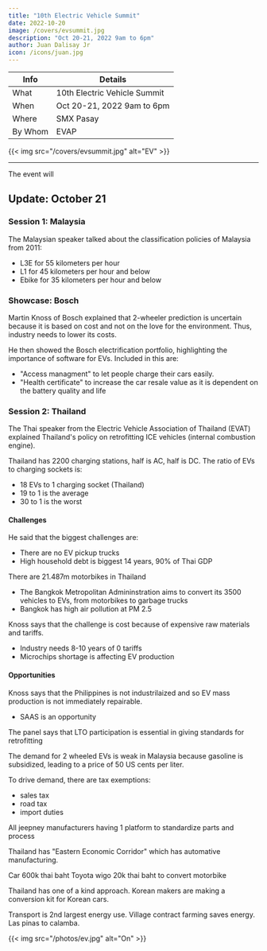 ```yaml
---
title: "10th Electric Vehicle Summit"
date: 2022-10-20
image: /covers/evsummit.jpg
description: "Oct 20-21, 2022 9am to 6pm"
author: Juan Dalisay Jr
icon: /icons/juan.jpg
---
```


<!-- Tuesday, August 9, 2022 -->


Info | Details 
--- | ---
What | 10th Electric Vehicle Summit
When | Oct 20-21, 2022 9am to 6pm
Where | SMX Pasay
By Whom | EVAP

{{< img src="/covers/evsummit.jpg" alt="EV" >}}

---

The event will 


## Update: October 21


### Session 1: Malaysia

The Malaysian speaker talked about the classification policies of Malaysia from 2011:

- L3E for 55 kilometers per hour
- L1 for 45 kilometers per hour and below 
- Ebike <!-- 3md --> for 35 kilometers per hour and below

### Showcase: Bosch

Martin Knoss of Bosch explained that 2-wheeler prediction is uncertain because it is based on cost and not on the love for the environment. Thus, industry needs to lower its costs.  

He then showed the Bosch electrification portfolio, highlighting the importance of software for EVs. Included in this are: 
- "Access managment" to let people charge their cars easily. 
- "Health certificate" to increase the car resale value as it is dependent on the battery quality and life 


### Session 2: Thailand

The Thai speaker from the Electric Vehicle Association of Thailand (EVAT) explained Thailand's policy on retrofitting ICE vehicles (internal combustion engine).

Thailand has 2200 charging stations, half is AC, half is DC. The ratio of EVs to charging sockets is:

- 18 EVs to 1 charging socket (Thailand) 
- 19 to 1 is the average
- 30 to 1 is the worst

#### Challenges

He said that the biggest challenges are:
- There are no EV pickup trucks
- High household debt is biggest 14 years, 90% of Thai GDP

There are 21.487m motorbikes in Thailand 
- The Bangkok Metropolitan Admininstration aims to convert its 3500 vehicles to EVs, from motorbikes to garbage trucks 
- Bangkok has high air pollution at PM 2.5   

Knoss says that the challenge is cost because of expensive raw materials and tariffs. 
- Industry needs 8-10 years of 0 tariffs 
- Microchips shortage is affecting EV production 


#### Opportunities

Knoss says that the Philippines is not industrilaized and so EV mass production is not immediately repairable. 
- SAAS is an opportunity

The panel says that LTO participation is essential in giving standards for retrofitting 

The demand for 2 wheeled EVs is weak in Malaysia because gasoline is subsidized, leading to a price of 50 US cents per liter.

To drive demand, there are tax exemptions:
- sales tax
- road tax
- import duties

<!-- 100km is 7 kilos of CO2 per car -->

All jeepney manufacturers having 1 platform to standardize parts and process 

Thailand has "Eastern Economic Corridor" which has automative manufacturing.

Car 600k thai baht Toyota wigo 
20k thai baht to convert motorbike

Thailand has one of a kind approach. Korean makers are making a conversion kit for Korean cars. 

Transport is 2nd largest energy use. Village contract farming saves energy. Las pinas to calamba.


{{< img src="/photos/ev.jpg" alt="On" >}}


<!-- Edmonds araga evap prez

Solutions plus 46 partners
Citirsektxh 
Lcuts low carbon.
Bemac etrike 

Clean air Asia ev charging stations 
Booking app for Pasig 
Evida law 5% ev fleet 

Ev charging jagjit singh exicom

Batteries for drones 
Founded 1994 has research and production facility in India 
70% DC chargers 20% ac chargers Malaysia market share 
Chargers can work in 50 degree heat
India ordered 5k ev buses 

Oct 20 2022 amihan starts 
Esakay Carl magsuci

4x cost savings 2x savings maintenance cost. Ev has less maintenance cost than ice 
Problem where to get parts and after sales support after end of warranty?

Shell charging station at mamplasan shell. You can buy fuel and sneakers at the same time. It is renewable powered via GEOP

Range anxiety is a big problem
 -->


<!-- Simplymovingphilippines

Netherlands half is threatened by sea level rise 

Parking is charging. Otherwise get a fast charger 

Netherlands is leader in ev use

Min charging 
Fast vs slow charging 
Ev depot subsidize land for operator 
Battery swapping stations 
Dunno what size for battery 
Software in battery should known the charge 
Govt develop the battery standards 

Start by fame policies zero import duty 
To import from china 
Subsidy to Japanese hybrid cars in India 
Tata electric car has already 
10k usd 300km electric car 
Needs charging infrastructure 

Start with openness before it becomes big because afterwards it might be selfish 
.
Electifiycation is cost advantages 
Focus on snychrojizwtion of ev sales and charging stations 

Big capital should spend for charging stations as their CSR 

Corporate fleet charging to jumpstart ev infra 

Being an archipelago limits range and is a blessing so slow chargers are ok 

Ac charger is cheaper than DC 

Incentives: subsidy tax reduction for ev sales. Need cheap evs not premium models. Norway has free ev carpool lanes.  Incentivize company ev cars. 

Battery replacement because of fast charging just like a mobile phone 

Ph has regulatory problems 

Hard to import the chargers because of latest rules from DTI. Need less regulation 

High energy prices is danger to Netherlands. Prices of cars. 

Buses are being electrified which is good -->